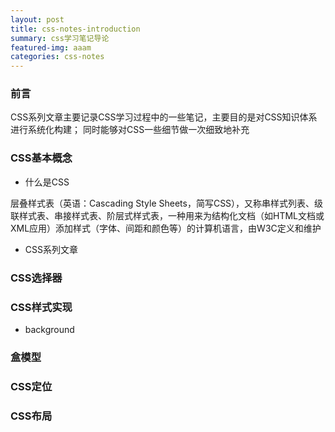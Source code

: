 ```yaml
---
layout: post
title: css-notes-introduction
summary: css学习笔记导论
featured-img: aaam
categories: css-notes
---
```


### 前言

CSS系列文章主要记录CSS学习过程中的一些笔记，主要目的是对CSS知识体系进行系统化构建；
同时能够对CSS一些细节做一次细致地补充

### CSS基本概念

* 什么是CSS

层叠样式表（英语：Cascading Style Sheets，简写CSS），又称串样式列表、级联样式表、串接样式表、阶层式样式表，一种用来为结构化文档（如HTML文档或XML应用）添加样式（字体、间距和颜色等）的计算机语言，由W3C定义和维护

* CSS系列文章

### CSS选择器

### CSS样式实现

* background



### 盒模型

### CSS定位

### CSS布局



